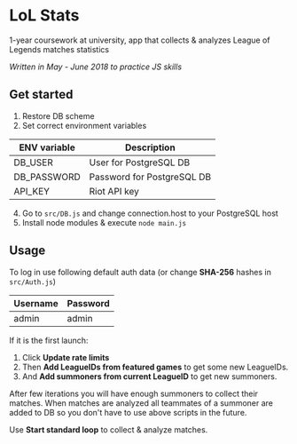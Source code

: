 # LoL Stats

1-year coursework at university, app that collects &amp; analyzes League of Legends matches statistics

*Written in May - June 2018 to practice JS skills*

## Get started

1. Restore DB scheme
2. Set correct environment variables

ENV variable | Description
--- | ---
DB_USER | User for PostgreSQL DB
DB_PASSWORD | Password for PostgreSQL DB
API_KEY | Riot API key

4. Go to ```src/DB.js``` and change connection.host to your PostgreSQL host
3. Install node modules & execute ```node main.js```

## Usage

To log in use following default auth data (or change **SHA-256** hashes in ```src/Auth.js```)

Username | Password
--- | ---
admin | admin

If it is the first launch:
1. Click **Update rate limits**  
2. Then **Add LeagueIDs from featured games** to get some new LeagueIDs.
3. And **Add summoners from current LeagueID** to get new summoners.

After few iterations you will have enough summoners to collect their matches. When matches are analyzed all teammates of a summoner are added to DB so you don't have to use above scripts in the future.

Use **Start standard loop** to collect & analyze matches.
